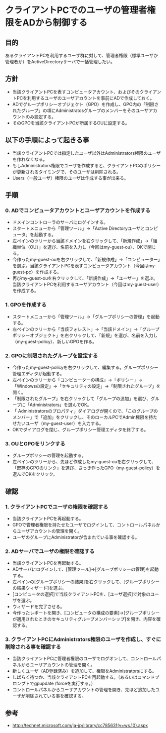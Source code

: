 ﻿# クライアントPCでのユーザの管理者権限をADから制御する

## 目的
あるクライアントPCを利用するユーザ群に対して、管理者権限（標準ユーザか管理者か）をActiveDirectoryサーバで一括管理したい。

## 方針

- 当該クライアントPCを表すコンピュータアカウント、およびそのクライアントPCを利用するユーザのユーザアカウントを事前にADで作成しておく。
- ADでグループポリシーオブジェクト（GPO）を作成し、GPO内の「制限されたグループ」の項にAdministratosグループのメンバーをそのユーザアカウントのみ設定する。 
- そのGPOを当該クライアントPCが所属するOUに設定する。

## 以下の手順によって起きる事

- 当該クライアントPCでは指定したユーザ以外はAdministrators権限のユーザを作れなくなる。
- もしAdministrators権限でユーザを作成すると、クライアントPCのポリシーが更新されるタイミングで、そのユーザは削除される。
- Users（一般ユーザ）権限のユーザは作成する事が出来る。

## 手順
### 0. ADでコンピュータアカウントとユーザアカウントを作成する

- ドメインコントローラのサーバにログインする。
- スタートメニューから「管理ツール」→「Active Directoryユーザとコンピュータ」を起動する。
- 左ペインのツリーから当該ドメインを右クリックして、「新規作成」→「組織単位（OU）」を選び、名前を入力し（今回はmy-guest-ou）、OKで閉じる。
- 今作ったmy-guest-ouを右クリックして、「新規作成」→「コンピューター」を選ぶ。当該クライアントPCを表すコンピュータアカウント（今回はmy-guest-pc）を作成する。
- 再びmy-guest-ouを右クリックして、「新規作成」→「ユーザー」を選ぶ。当該クライアントPCを利用するユーザアカウント（今回はmy-guest-user）を作成する。

### 1. GPOを作成する

- スタートメニューから「管理ツール」→「グループポリシーの管理」を起動する。
- 左ペインのツリーから「当該フォレスト」→「当該ドメイン」→「グループポリシーオブジェクト」を右クリックして、「新規」を選び、名前を入力し（my-guest-policy）、新しいGPOを作る。

### 2. GPOに制限されたグループを設定する

- 今作ったmy-guest-policyを右クリックして、編集する。グループポリシー管理エディタが起動する。
- 左ペインのツリーから「コンピューターの構成」→「ポリシー」→「Windowsの設定」→「セキュリティの設定」→「制限されたグループ」を開く。
- 「制限されたグループ」を右クリックして「グループの追加」を選び、グループに「Administrators」を選んでOK。
- 「 Administratorsのプロパティ」ダイアログが開くので、「このグループのメンバー」で「追加」をクリックし、そのローカルPCでAdmin権限を持たせたいユーザ（my-guest-user）を入力する。
- OKでダイアログを閉じ、グループポリシー管理エディタを終了する。

### 3. OUとGPOをリンクする

- グループポリシーの管理を起動する。
- 左ペインのツリーから、先ほど作成したmy-guest-ouを右クリックして、「既存のGPOのリンク」を選び、さっき作ったGPO（my-guest-policy）を選んでOKをクリック。

## 確認
### 1. クライアントPCでユーザの権限を確認する

- 当該クライアントPCを再起動する。
- GPOで管理者権限を持たせたユーザでログインして、コントロールパネルからユーザアカウントの管理を開く。
- ユーザのグループにAdministratorが含まれている事を確認する。

### 2. ADサーバでユーザの権限を確認する

- 当該クライアントPCを再起動する。
- ADサーバにログインして、[管理ツール]->[グループポリシーの管理]を起動する。
- 左ペインの[グループポリシーの結果]を右クリックして、[グループポリシーの結果ウィザード]を選ぶ。
- [コンピュータの選択]で当該クライアントPCを、[ユーザ選択]で対象のユーザを選ぶ。
- ウィザードを完了させる。
- 今作ったレポートを開き、[コンピュータの構成の要素]->[グループポリシーが適用されたときのセキュリティグループメンバーシップ]を開き、内容を確認する。

### 3. クライアントPCにAdministrators権限のユーザを作成し、すぐに削除される事を確認する

- 当該クライアントPCに管理者権限のユーザでログオンして、コントロールパネルからユーザアカウントの管理を開く。
- 新しくユーザ（AD登録済み）を追加して、権限をAdministratorsにする。
- しばらく待つか、当該クライアントPCを再起動する。（あるいはコマンドプロンプトでgpupdate /forceを実行する。）
- コントロールパネルからユーザアカウントの管理を開き、先ほど追加したユーザが削除されている事を確認する。

## 参考

- http://technet.microsoft.com/ja-jp/library/cc785631(v=ws.10).aspx
